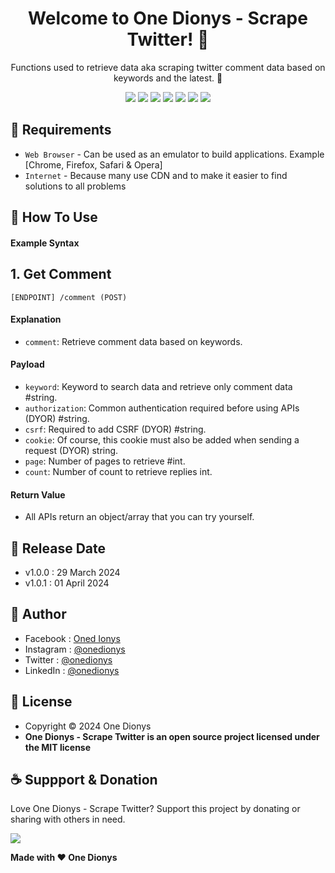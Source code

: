 <h1 align="center">Welcome to One Dionys - Scrape Twitter! 👋 </h1>

<p align="center">Functions used to retrieve data aka scraping twitter comment data based on keywords and the latest. 💖 </p>

<p align="center">
<img src="https://img.shields.io/github/contributors/onedionys/onedionys-scrape-twitter?style=flat-square">
<img src="https://img.shields.io/github/issues/onedionys/onedionys-scrape-twitter?style=flat-square">
<img src="https://img.shields.io/github/stars/onedionys/onedionys-scrape-twitter?style=flat-square"> 
<img src="https://img.shields.io/github/forks/onedionys/onedionys-scrape-twitter?style=flat-square">
<img src="https://img.shields.io/github/last-commit/onedionys/onedionys-scrape-twitter.svg?style=flat-square">
<img src="https://img.shields.io/github/languages/code-size/onedionys/onedionys-scrape-twitter?style=flat-square">
<img src="https://img.shields.io/github/license/onedionys/onedionys-scrape-twitter?style=flat-square">
</p>

## 💾 Requirements

* `Web Browser` - Can be used as an emulator to build applications. Example [Chrome, Firefox, Safari & Opera]
* `Internet` - Because many use CDN and to make it easier to find solutions to all problems

## 🎯 How To Use

#### Example Syntax

## 1. Get Comment

```
[ENDPOINT] /comment (POST)
```

#### Explanation

* `comment`: Retrieve comment data based on keywords.

#### Payload
* `keyword`: Keyword to search data and retrieve only comment data #string.
* `authorization`: Common authentication required before using APIs (DYOR) #string.
* `csrf`: Required to add CSRF (DYOR) #string.
* `cookie`: Of course, this cookie must also be added when sending a request (DYOR) string.
* `page`: Number of pages to retrieve #int.
* `count`: Number of count to retrieve replies int.

#### Return Value

* All APIs return an object/array that you can try yourself.

## 📆 Release Date

* v1.0.0 : 29 March 2024
* v1.0.1 : 01 April 2024

## 🧑 Author

* Facebook : <a href="https://www.facebook.com/theonedionys"> Oned Ionys</a>
* Instagram : <a href="https://www.instagram.com/onedionys/"> @onedionys</a>
* Twitter : <a href="https://twitter.com/onedionys"> @onedionys</a>
* LinkedIn :  <a href="https://www.linkedin.com/in/onedionys/"> @onedionys</a>

## 📝 License

* Copyright © 2024 One Dionys
* **One Dionys - Scrape Twitter is an open source project licensed under the MIT license**

## ☕️ Suppport & Donation

Love One Dionys - Scrape Twitter? Support this project by donating or sharing with others in need.

<a href="https://www.buymeacoffee.com/onedionys"><img src="https://img.shields.io/badge/Buy_Me_A_Coffee-FFDD00?style=for-the-badge&logo=buy-me-a-coffee&logoColor=black"/> </a>

**Made with ❤️ One Dionys**
